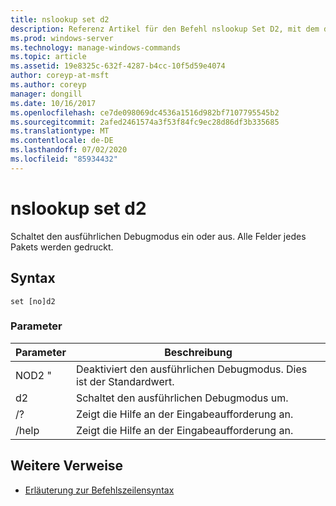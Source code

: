 ```yaml
---
title: nslookup set d2
description: Referenz Artikel für den Befehl nslookup Set D2, mit dem der ausführliche Debugmodus ein-oder ausgeschaltet wird.
ms.prod: windows-server
ms.technology: manage-windows-commands
ms.topic: article
ms.assetid: 19e8325c-632f-4287-b4cc-10f5d59e4074
author: coreyp-at-msft
ms.author: coreyp
manager: dongill
ms.date: 10/16/2017
ms.openlocfilehash: ce7de098069dc4536a1516d982bf7107795545b2
ms.sourcegitcommit: 2afed2461574a3f53f84fc9ec28d86df3b335685
ms.translationtype: MT
ms.contentlocale: de-DE
ms.lasthandoff: 07/02/2020
ms.locfileid: "85934432"
---
```

# <a name="nslookup-set-d2"></a>nslookup set d2

Schaltet den ausführlichen Debugmodus ein oder aus. Alle Felder jedes Pakets werden gedruckt.

## <a name="syntax"></a>Syntax

```
set [no]d2
```

### <a name="parameters"></a>Parameter

| Parameter | Beschreibung |
| ---------- | ---------- |
| NOD2 " | Deaktiviert den ausführlichen Debugmodus. Dies ist der Standardwert. |
| d2 | Schaltet den ausführlichen Debugmodus um. |
| /? | Zeigt die Hilfe an der Eingabeaufforderung an. |
| /help | Zeigt die Hilfe an der Eingabeaufforderung an. |

## <a name="additional-references"></a>Weitere Verweise

- [Erläuterung zur Befehlszeilensyntax](command-line-syntax-key.md)
